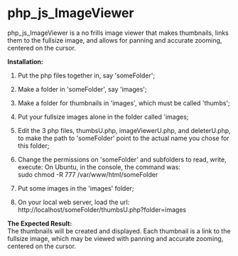# php_js_ImageViewer

php_js_ImageViewer is a no frills image viewer that makes thumbnails, links them to the fullsize image, and allows for panning and accurate zooming, centered on the cursor. 

**Installation:**    
1) Put the php files together in, say 'someFolder';

2) Make a folder in 'someFolder', say 'images';

3) Make a folder for thumbnails in 'images', which must be called 'thumbs';

4) Put your fullsize images alone in the folder called 'images;

5) Edit the 3 php files, thumbsU.php, imageViewerU.php, and deleterU.php, to make the path to 'someFolder' point to the actual name you chose for this folder;

6) Change the permissions on 'someFolder' and subfolders to read, write, execute:
On Ubuntu, in the console, the command was:   
sudo chmod -R 777 /var/www/html/someFolder

7) Put some images in the 'images' folder;

8) On your local web server, load the url:   
http://localhost/someFolder/thumbsU.php?folder=images

**The Expected Result:**    
The thumbnails will be created and displayed. Each thumbnail is a link to the fullsize image, which may be viewed with panning and accurate zooming, centered on the cursor.
